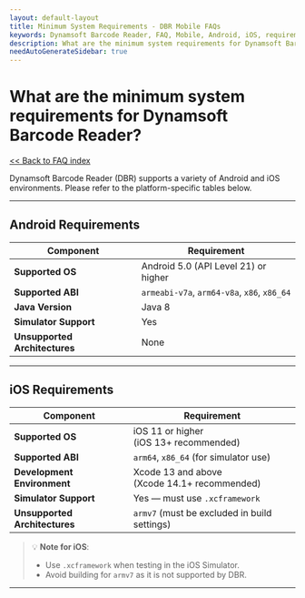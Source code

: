 ```yaml
---
layout: default-layout
title: Minimum System Requirements - DBR Mobile FAQs
keywords: Dynamsoft Barcode Reader, FAQ, Mobile, Android, iOS, requirements
description: What are the minimum system requirements for Dynamsoft Barcode Reader on Android and iOS?
needAutoGenerateSidebar: true
---
```


# What are the minimum system requirements for Dynamsoft Barcode Reader?

[<< Back to FAQ index](index.md)

Dynamsoft Barcode Reader (DBR) supports a variety of Android and iOS environments. Please refer to the platform-specific tables below.

---

## Android Requirements

| **Component**                 | **Requirement**                             |
| ----------------------------- | ------------------------------------------- |
| **Supported OS**              | Android 5.0 (API Level 21) or higher        |
| **Supported ABI**             | `armeabi-v7a`, `arm64-v8a`, `x86`, `x86_64` |
| **Java Version**              | Java 8                                      |
| **Simulator Support**         | Yes                                         |
| **Unsupported Architectures** | None                                        |

---

## iOS Requirements

| **Component**                 | **Requirement**                                 |
| ----------------------------- | ----------------------------------------------- |
| **Supported OS**              | iOS 11 or higher<br>(iOS 13+ recommended)       |
| **Supported ABI**             | `arm64`, `x86_64` (for simulator use)           |
| **Development Environment**   | Xcode 13 and above<br>(Xcode 14.1+ recommended) |
| **Simulator Support**         | Yes — must use `.xcframework`                   |
| **Unsupported Architectures** | `armv7` (must be excluded in build settings)    |

> 💡 **Note for iOS**:
>
> - Use `.xcframework` when testing in the iOS Simulator.
> - Avoid building for `armv7` as it is not supported by DBR.

---
